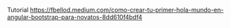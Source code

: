 Tutorial
https://fbellod.medium.com/como-crear-tu-primer-hola-mundo-en-angular-bootstrap-para-novatos-8dd610f4bdf4
